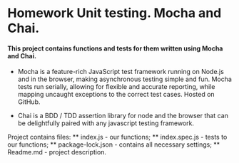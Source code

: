 # Homework Unit testing. Mocha and Chai.
#### This project contains functions and tests for them written using Mocha and Chai.

* Mocha is a feature-rich JavaScript test framework running on Node.js 
and in the browser, making asynchronous testing simple and fun. 
Mocha tests run serially, allowing for flexible and accurate reporting, 
while mapping uncaught exceptions to the correct test cases. Hosted on GitHub.

* Chai is a BDD / TDD assertion library for node and 
the browser that can be delightfully paired with any javascript testing framework.

Project contains files: 
** index.js - our functions;
** index.spec.js - tests to our functions;
** package-lock.json - contains all necessary settings;
** Readme.md - project description.  




